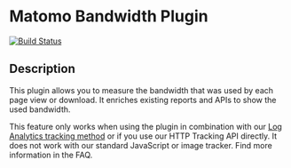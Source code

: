 # Matomo Bandwidth Plugin

[![Build Status](https://travis-ci.com/matomo-org/plugin-Bandwidth.svg?branch=4.x-dev)](https://travis-ci.com/matomo-org/plugin-Bandwidth)

## Description

This plugin allows you to measure the bandwidth that was used by each page view or download. 
It enriches existing reports and APIs to show the used bandwidth.

This feature only works when using the plugin in combination with our [Log Analytics tracking method](https://matomo.org/log-analytics/) or if you use our HTTP Tracking API directly. It does not work with our standard JavaScript or image tracker. Find more information in the FAQ.

